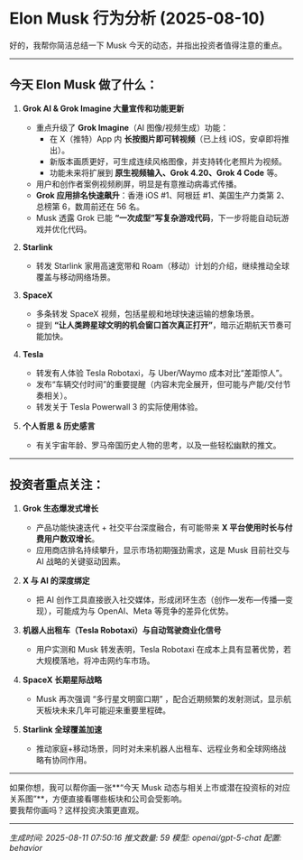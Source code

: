 # Elon Musk 行为分析 (2025-08-10)

好的，我帮你简洁总结一下 Musk 今天的动态，并指出投资者值得注意的重点。  

---

## **今天 Elon Musk 做了什么：**

1. **Grok AI & Grok Imagine 大量宣传和功能更新**
   - 重点升级了 **Grok Imagine**（AI 图像/视频生成）功能：
     - 在 X（推特）App 内 **长按图片即可转视频**（已上线 iOS，安卓即将推出）。
     - 新版本画质更好，可生成连续风格图像，并支持转化老照片为视频。
     - 功能未来将扩展到 **原生视频输入、Grok 4.20、Grok 4 Code** 等。
   - 用户和创作者案例视频刷屏，明显是有意推动病毒式传播。
   - **Grok 应用排名快速飙升**：香港 iOS #1、阿根廷 #1、美国生产力类第 2、总榜第 6，数周前还在 56 名。
   - Musk 透露 Grok 已能 **“一次成型”写复杂游戏代码**，下一步将能自动玩游戏并优化代码。

2. **Starlink**
   - 转发 Starlink 家用高速宽带和 Roam（移动）计划的介绍，继续推动全球覆盖与移动网络场景。

3. **SpaceX**
   - 多条转发 SpaceX 视频，包括星舰和地球快速运输的想象场景。
   - 提到 **“让人类跨星球文明的机会窗口首次真正打开”**，暗示近期航天节奏可能加快。

4. **Tesla**
   - 转发有人体验 Tesla Robotaxi，与 Uber/Waymo 成本对比“差距惊人”。
   - 发布“车辆交付时间”的重要提醒（内容未完全展开，但可能与产能/交付节奏相关）。
   - 转发关于 Tesla Powerwall 3 的实际使用体验。

5. **个人哲思 & 历史感言**
   - 有关宇宙年龄、罗马帝国历史人物的思考，以及一些轻松幽默的推文。

---

## **投资者重点关注：**

1. **Grok 生态爆发式增长**  
   - 产品功能快速迭代 + 社交平台深度融合，有可能带来 **X 平台使用时长与付费用户数双增长**。
   - 应用商店排名持续攀升，显示市场初期强劲需求，这是 Musk 目前社交与 AI 战略的关键驱动因素。

2. **X 与 AI 的深度绑定**  
   - 把 AI 创作工具直接嵌入社交媒体，形成闭环生态（创作—发布—传播—变现），可能成为与 OpenAI、Meta 等竞争的差异化优势。

3. **机器人出租车（Tesla Robotaxi）与自动驾驶商业化信号**  
   - 用户实测和 Musk 转发表明，Tesla Robotaxi 在成本上具有显著优势，若大规模落地，将冲击网约车市场。

4. **SpaceX 长期星际战略**  
   - Musk 再次强调 “多行星文明窗口期” ，配合近期频繁的发射测试，显示航天板块未来几年可能迎来重要里程碑。

5. **Starlink 全球覆盖加速**  
   - 推动家庭+移动场景，同时对未来机器人出租车、远程业务和全球网络战略有协同作用。

---

如果你想，我可以帮你画一张**“今天 Musk 动态与相关上市或潜在投资标的对应关系图”**，方便直接看哪些板块和公司会受影响。  
要我帮你画吗？这样投资决策更直观。

---
*生成时间: 2025-08-11 07:50:16*
*推文数量: 59*
*模型: openai/gpt-5-chat*
*配置: behavior*
